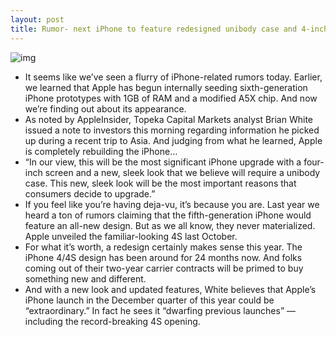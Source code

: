 ```yaml
---
layout: post
title: Rumor- next iPhone to feature redesigned unibody case and 4-inch display
---
```

![img](http://media.idownloadblog.com/wp-content/uploads/2012/02/iphone-5.jpg)
* It seems like we’ve seen a flurry of iPhone-related rumors today. Earlier, we learned that Apple has begun internally seeding sixth-generation iPhone prototypes with 1GB of RAM and a modified A5X chip. And now we’re finding out about its appearance.
* As noted by AppleInsider, Topeka Capital Markets analyst Brian White issued a note to investors this morning regarding information he picked up during a recent trip to Asia. And judging from what he learned, Apple is completely rebuilding the iPhone…
* “In our view, this will be the most significant iPhone upgrade with a four-inch screen and a new, sleek look that we believe will require a unibody case. This new, sleek look will be the most important reasons that consumers decide to upgrade.”
* If you feel like you’re having deja-vu, it’s because you are. Last year we heard a ton of rumors claiming that the fifth-generation iPhone would feature an all-new design. But as we all know, they never materialized. Apple unveiled the familiar-looking 4S last October.
* For what it’s worth, a redesign certainly makes sense this year. The iPhone 4/4S design has been around for 24 months now. And folks coming out of their two-year carrier contracts will be primed to buy something new and different.
* And with a new look and updated features, White believes that Apple’s iPhone launch in the December quarter of this year could be “extraordinary.” In fact he sees it “dwarfing previous launches” — including the record-breaking 4S opening.

